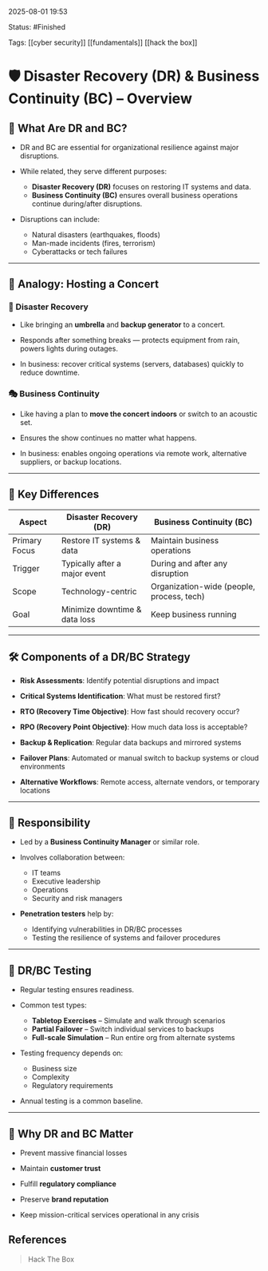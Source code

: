 2025-08-01 19:53

Status: #Finished 

Tags: [[cyber security]] [[fundamentals]] [[hack the box]]


# 🛡️ Disaster Recovery (DR) & Business Continuity (BC) – Overview


## 📌 What Are DR and BC?

- DR and BC are essential for organizational resilience against major disruptions.

- While related, they serve different purposes:
  - **Disaster Recovery (DR)** focuses on restoring IT systems and data.
  - **Business Continuity (BC)** ensures overall business operations continue during/after disruptions.

- Disruptions can include:
  - Natural disasters (earthquakes, floods)
  - Man-made incidents (fires, terrorism)
  - Cyberattacks or tech failures

---

## 🧠 Analogy: Hosting a Concert

### 🎤 Disaster Recovery

- Like bringing an **umbrella** and **backup generator** to a concert.

- Responds after something breaks — protects equipment from rain, powers lights during outages.

- In business: recover critical systems (servers, databases) quickly to reduce downtime.

### 🎭 Business Continuity

- Like having a plan to **move the concert indoors** or switch to an acoustic set.

- Ensures the show continues no matter what happens.

- In business: enables ongoing operations via remote work, alternative suppliers, or backup locations.

---

## 🔁 Key Differences

| Aspect                 | Disaster Recovery (DR)                  | Business Continuity (BC)                        |
|------------------------|-----------------------------------------|--------------------------------------------------|
| Primary Focus          | Restore IT systems & data               | Maintain business operations                    |
| Trigger                | Typically after a major event           | During and after any disruption                 |
| Scope                  | Technology-centric                      | Organization-wide (people, process, tech)       |
| Goal                   | Minimize downtime & data loss           | Keep business running                           |

---

## 🛠️ Components of a DR/BC Strategy

- **Risk Assessments**: Identify potential disruptions and impact

- **Critical Systems Identification**: What must be restored first?

- **RTO (Recovery Time Objective)**: How fast should recovery occur?

- **RPO (Recovery Point Objective)**: How much data loss is acceptable?

- **Backup & Replication**: Regular data backups and mirrored systems

- **Failover Plans**: Automated or manual switch to backup systems or cloud environments

- **Alternative Workflows**: Remote access, alternate vendors, or temporary locations

---

## 🧩 Responsibility

- Led by a **Business Continuity Manager** or similar role.

- Involves collaboration between:
  - IT teams
  - Executive leadership
  - Operations
  - Security and risk managers

- **Penetration testers** help by:
  - Identifying vulnerabilities in DR/BC processes
  - Testing the resilience of systems and failover procedures

---

## 🧪 DR/BC Testing

- Regular testing ensures readiness.

- Common test types:
  - **Tabletop Exercises** – Simulate and walk through scenarios
  - **Partial Failover** – Switch individual services to backups
  - **Full-scale Simulation** – Run entire org from alternate systems

- Testing frequency depends on:
  - Business size
  - Complexity
  - Regulatory requirements

- Annual testing is a common baseline.

---

## 🎯 Why DR and BC Matter

- Prevent massive financial losses

- Maintain **customer trust**

- Fulfill **regulatory compliance**

- Preserve **brand reputation**

- Keep mission-critical services operational in any crisis





## References


> Hack The Box
